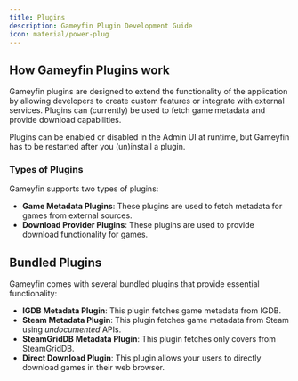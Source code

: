 ```yaml
---
title: Plugins
description: Gameyfin Plugin Development Guide
icon: material/power-plug
---
```


## How Gameyfin Plugins work

Gameyfin plugins are designed to extend the functionality of the application by allowing developers to create custom features or integrate with external services.
Plugins can (currently) be used to fetch game metadata and provide download capabilities.

Plugins can be enabled or disabled in the Admin UI at runtime, but Gameyfin has to be restarted after you (un)install a plugin.

### Types of Plugins

Gameyfin supports two types of plugins:

- **Game Metadata Plugins**: These plugins are used to fetch metadata for games from external sources.
- **Download Provider Plugins**: These plugins are used to provide download functionality for games.

## Bundled Plugins

Gameyfin comes with several bundled plugins that provide essential functionality:

- **IGDB Metadata Plugin**: This plugin fetches game metadata from IGDB.
- **Steam Metadata Plugin**: This plugin fetches game metadata from Steam using <em>undocumented</em> APIs.
- **SteamGridDB Metadata Plugin**: This plugin fetches only covers from SteamGridDB.
- **Direct Download Plugin**: This plugin allows your users to directly download games in their web browser.